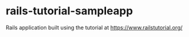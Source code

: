 # rails-tutorial-sampleapp
Rails application built using the tutorial at https://www.railstutorial.org/
